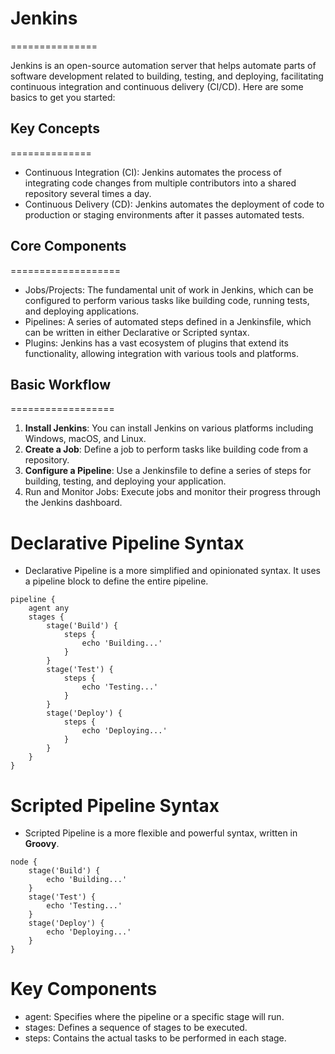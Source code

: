 # Jenkins
===============

Jenkins is an open-source automation server that helps automate parts of software development related to building, testing, and deploying, facilitating continuous integration and continuous delivery (CI/CD). Here are some basics to get you started:

## Key Concepts
==============
- Continuous Integration (CI): Jenkins automates the process of integrating code changes from multiple contributors into a shared repository several times a day.
- Continuous Delivery (CD): Jenkins automates the deployment of code to production or staging environments after it passes automated tests.

## Core Components
===================
- Jobs/Projects: The fundamental unit of work in Jenkins, which can be configured to perform various tasks like building code, running tests, and deploying applications.
- Pipelines: A series of automated steps defined in a Jenkinsfile, which can be written in either Declarative or Scripted syntax.
- Plugins: Jenkins has a vast ecosystem of plugins that extend its functionality, allowing integration with various tools and platforms.
  
## Basic Workflow
==================
1. **Install Jenkins**: You can install Jenkins on various platforms including Windows, macOS, and Linux.
2. **Create a Job**: Define a job to perform tasks like building code from a repository.
3. **Configure a Pipeline**: Use a Jenkinsfile to define a series of steps for building, testing, and deploying your application.
4. Run and Monitor Jobs: Execute jobs and monitor their progress through the Jenkins dashboard.

Declarative Pipeline Syntax
================================
- Declarative Pipeline is a more simplified and opinionated syntax. It uses a pipeline block to define the entire pipeline.

```
pipeline {
    agent any
    stages {
        stage('Build') {
            steps {
                echo 'Building...'
            }
        }
        stage('Test') {
            steps {
                echo 'Testing...'
            }
        }
        stage('Deploy') {
            steps {
                echo 'Deploying...'
            }
        }
    }
}
```
Scripted Pipeline Syntax
===========================
- Scripted Pipeline is a more flexible and powerful syntax, written in **Groovy**.
```
node {
    stage('Build') {
        echo 'Building...'
    }
    stage('Test') {
        echo 'Testing...'
    }
    stage('Deploy') {
        echo 'Deploying...'
    }
}
```

Key Components
==================
- agent: Specifies where the pipeline or a specific stage will run.
- stages: Defines a sequence of stages to be executed.
- steps: Contains the actual tasks to be performed in each stage.
